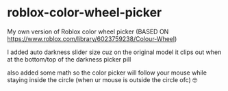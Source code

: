 # roblox-color-wheel-picker
My own version of Roblox color wheel picker
(BASED ON https://www.roblox.com/library/6023759238/Colour-Wheel)

I added auto darkness slider size cuz on the original model it clips out when at the bottom/top of the darkness picker pill

also added some math so the color picker will follow your mouse while staying inside the circle (when ur mouse is outside the circle ofc) 🤓
